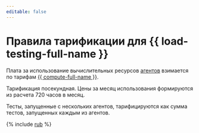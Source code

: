 ```yaml
---
editable: false
---
```


# Правила тарификации для {{ load-testing-full-name }}

Плата за использование вычислительных ресурсов [агентов](concepts/agent.md) взимается по тарифам [{{ compute-full-name }}](../compute/pricing.md).

Тарификация посекундная. Цены за месяц использования формируются из расчета 720 часов в месяц. 

Тесты, запущенные с нескольких агентов, тарифицируются как сумма тестов, запущенных каждым из агентов.


{% include [rub](../_pricing/load-testing/rub.md) %}



